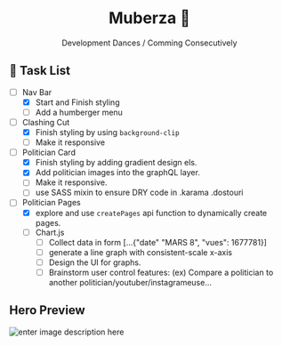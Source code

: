 
<p align="center">
  <!--<a href="https://www.gatsbyjs.com">
    <img alt="Gatsby" src="https://www.gatsbyjs.com/Gatsby-Monogram.svg" width="60" />
  </a>-->
</p>
<h1 align="center">
   Muberza 💢
</h1>
<p align= "center">Development Dances / Comming Consecutively</p>

## 🔨 Task List 
- [ ] Nav Bar
  - [x] Start and Finish styling 
  - [ ] Add a humberger menu
- [ ] Clashing Cut 
  - [x] Finish styling by using `background-clip`
  - [ ] Make it responsive
- [ ] Politician Card
  - [x] Finish styling by adding gradient design els.
  - [x] Add politician images into the graphQL layer.
  - [ ] Make it responsive.
  - [ ] use SASS mixin to ensure DRY code in .karama .dostouri  
- [ ] Politician Pages
  - [x] explore and use `createPages` api function to dynamically create pages.
  - [ ] Chart.js
    - [ ] Collect data in form [...{"date" "MARS 8", "vues": 1677781}]
    - [ ] generate a line graph with consistent-scale x-axis
    - [ ] Design the UI for graphs.
    - [ ] Brainstorm user control features: (ex) Compare a politician to another politician/youtuber/instagrameuse...  

## Hero Preview 
![enter image description here](https://i.imgur.com/RN8k8Vp.png)

